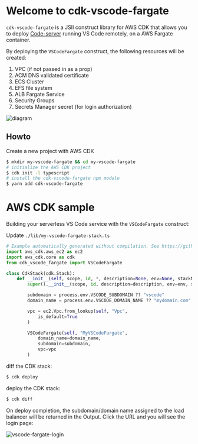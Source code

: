# Welcome to cdk-vscode-fargate

`cdk-vscode-fargate` is a JSII construct library for AWS CDK that allows you to deploy [Code-server](https://github.com/orgs/linuxserver/packages/container/package/code-server) running VS Code remotely, on a AWS Fargate container.

By deploying the `VSCodeFargate` construct, the following resources will be created:

1. VPC (if not passed in as a prop)
2. ACM DNS validated certificate
3. ECS Cluster
4. EFS file system
5. ALB Fargate Service
6. Security Groups
7. Secrets Manager secret (for login authorization)

![diagram](./diagram.png)

## Howto

Create a new project with AWS CDK

```sh
$ mkdir my-vscode-fargate && cd my-vscode-fargate
# initialize the AWS CDK project
$ cdk init -l typescript
# install the cdk-vscode-fargate npm module
$ yarn add cdk-vscode-fargate
```

# AWS CDK sample

Building your serverless VS Code service with the `VSCodeFargate` construct:

Update `./lib/my-vscode-fargate-stack.ts`

```python
# Example automatically generated without compilation. See https://github.com/aws/jsii/issues/826
import aws_cdk.aws_ec2 as ec2
import aws_cdk.core as cdk
from cdk_vscode_fargate import VSCodeFargate

class CdkStack(cdk.Stack):
    def __init__(self, scope, id, *, description=None, env=None, stackName=None, tags=None, synthesizer=None, terminationProtection=None, analyticsReporting=None):
        super().__init__(scope, id, description=description, env=env, stackName=stackName, tags=tags, synthesizer=synthesizer, terminationProtection=terminationProtection, analyticsReporting=analyticsReporting)

        subdomain = process.env.VSCODE_SUBDOMAIN ?? "vscode"
        domain_name = process.env.VSCODE_DOMAIN_NAME ?? "mydomain.com"

        vpc = ec2.Vpc.from_lookup(self, "Vpc",
            is_default=True
        )

        VSCodeFargate(self, "MyVSCodeFargate",
            domain_name=domain_name,
            subdomain=subdomain,
            vpc=vpc
        )
```

diff the CDK stack:

```sh
$ cdk deploy
```

deploy the CDK stack:

```sh
$ cdk diff
```

On deploy completion, the subdomain/domain name assigned to the load balancer will be returned in the Output. Click the URL and you will see the login page:

![vscode-fargate-login](./images/vscode-fargate-login.png)
